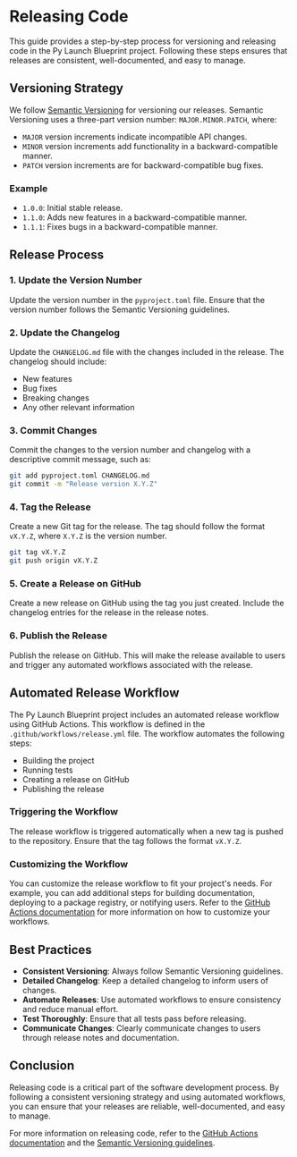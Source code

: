 # Releasing Code

This guide provides a step-by-step process for versioning and releasing code in the Py Launch Blueprint project. Following these steps ensures that releases are consistent, well-documented, and easy to manage.

## Versioning Strategy

We follow [Semantic Versioning](https://semver.org/) for versioning our releases. Semantic Versioning uses a three-part version number: `MAJOR.MINOR.PATCH`, where:

- `MAJOR` version increments indicate incompatible API changes.
- `MINOR` version increments add functionality in a backward-compatible manner.
- `PATCH` version increments are for backward-compatible bug fixes.

### Example

- `1.0.0`: Initial stable release.
- `1.1.0`: Adds new features in a backward-compatible manner.
- `1.1.1`: Fixes bugs in a backward-compatible manner.

## Release Process

### 1. Update the Version Number

Update the version number in the `pyproject.toml` file. Ensure that the version number follows the Semantic Versioning guidelines.

### 2. Update the Changelog

Update the `CHANGELOG.md` file with the changes included in the release. The changelog should include:

- New features
- Bug fixes
- Breaking changes
- Any other relevant information

### 3. Commit Changes

Commit the changes to the version number and changelog with a descriptive commit message, such as:

```bash
git add pyproject.toml CHANGELOG.md
git commit -m "Release version X.Y.Z"
```

### 4. Tag the Release

Create a new Git tag for the release. The tag should follow the format `vX.Y.Z`, where `X.Y.Z` is the version number.

```bash
git tag vX.Y.Z
git push origin vX.Y.Z
```

### 5. Create a Release on GitHub

Create a new release on GitHub using the tag you just created. Include the changelog entries for the release in the release notes.

### 6. Publish the Release

Publish the release on GitHub. This will make the release available to users and trigger any automated workflows associated with the release.

## Automated Release Workflow

The Py Launch Blueprint project includes an automated release workflow using GitHub Actions. This workflow is defined in the `.github/workflows/release.yml` file. The workflow automates the following steps:

- Building the project
- Running tests
- Creating a release on GitHub
- Publishing the release

### Triggering the Workflow

The release workflow is triggered automatically when a new tag is pushed to the repository. Ensure that the tag follows the format `vX.Y.Z`.

### Customizing the Workflow

You can customize the release workflow to fit your project's needs. For example, you can add additional steps for building documentation, deploying to a package registry, or notifying users. Refer to the [GitHub Actions documentation](https://docs.github.com/en/actions) for more information on how to customize your workflows.

## Best Practices

- **Consistent Versioning**: Always follow Semantic Versioning guidelines.
- **Detailed Changelog**: Keep a detailed changelog to inform users of changes.
- **Automate Releases**: Use automated workflows to ensure consistency and reduce manual effort.
- **Test Thoroughly**: Ensure that all tests pass before releasing.
- **Communicate Changes**: Clearly communicate changes to users through release notes and documentation.

## Conclusion

Releasing code is a critical part of the software development process. By following a consistent versioning strategy and using automated workflows, you can ensure that your releases are reliable, well-documented, and easy to manage.

For more information on releasing code, refer to the [GitHub Actions documentation](https://docs.github.com/en/actions) and the [Semantic Versioning guidelines](https://semver.org/).
